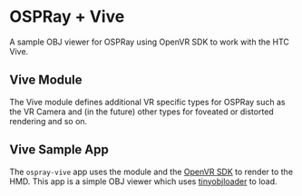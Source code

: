 # OSPRay + Vive

A sample OBJ viewer for OSPRay using OpenVR SDK to work with the HTC Vive.

## Vive Module

The Vive module defines additional VR specific types for OSPRay such as the VR Camera and (in
the future) other types for foveated or distorted rendering and so on.

## Vive Sample App

The `ospray-vive` app uses the module and the [OpenVR SDK](https://github.com/ValveSoftware/openvr)
to render to the HMD. This app is a simple OBJ viewer which uses
[tinyobjloader](https://github.com/syoyo/tinyobjloader) to load.

